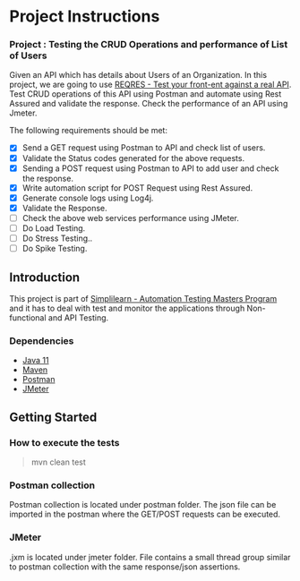 # Project Instructions

### Project : Testing the CRUD Operations and performance of List of Users

Given an API which has details about Users of an Organization. In this project, we are going to use [REQRES - Test your front-ent against a real API](https://reqres.in/).
Test CRUD operations of this API using Postman and automate using Rest Assured and validate the response. Check the performance of an API using Jmeter.

The following requirements should be met:
* [x] Send a GET request using Postman to API and check list of users.
* [x] Validate the Status codes generated for the above requests.
* [x] Sending a POST request using Postman to API to add user and check the response.
* [x] Write automation script for POST Request using Rest Assured.
* [x] Generate console logs using Log4j.
* [x] Validate the Response.
* [ ] Check the above web services performance using JMeter.
* [ ] Do Load Testing.
* [ ] Do Stress Testing..
* [ ] Do Spike Testing.

## Introduction

This project is part of [Simplilearn - Automation Testing Masters Program](https://www.simplilearn.com/automation-testing-masters-program-certification-training-course) and it has to deal with test and monitor the applications through Non-functional and API Testing.


### Dependencies
* [Java 11](https://openjdk.java.net/projects/jdk/11/)
* [Maven](https://maven.apache.org/download.cgi)
* [Postman](https://www.postman.com/)
* [JMeter](https://jmeter.apache.org/)

## Getting Started

### How to execute the tests
> mvn clean test

### Postman collection

Postman collection is located under postman folder. The json file can be imported in the postman where the GET/POST requests can be executed.

### JMeter

.jxm is located under jmeter folder. File contains a small thread group similar to postman collection with the same response/json assertions.